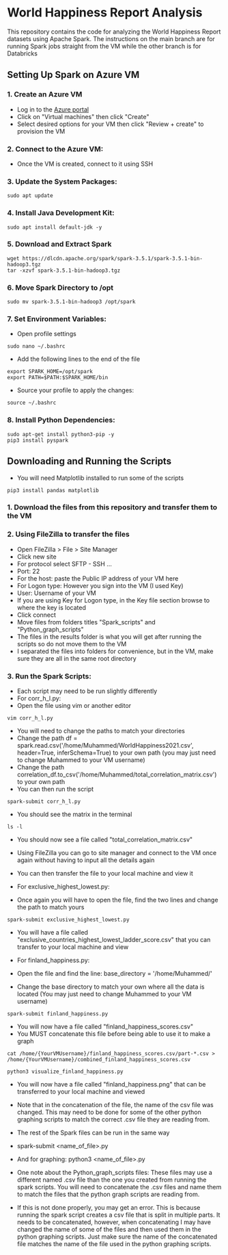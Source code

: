# World Happiness Report Analysis

This repository contains the code for analyzing the World Happiness Report datasets using Apache Spark.
The instructions on the main branch are for running Spark jobs straight from the VM while the other branch is for Databricks

## Setting Up Spark on Azure VM
### 1. Create an Azure VM
   * Log in to the [Azure portal](https://azure.microsoft.com/en-us/get-started/azure-portal)
   * Click on "Virtual machines" then click "Create"
   * Select desired options for your VM then click "Review + create" to provision the VM
### 2. Connect to the Azure VM:
   * Once the VM is created, connect to it using SSH
### 3. Update the System Packages:
   ```
   sudo apt update
   ```
### 4. Install Java Development Kit:
   ```
   sudo apt install default-jdk -y
   ```
### 5. Download and Extract Spark
   ```
   wget https://dlcdn.apache.org/spark/spark-3.5.1/spark-3.5.1-bin-hadoop3.tgz
   tar -xzvf spark-3.5.1-bin-hadoop3.tgz
   ```
### 6. Move Spark Directory to /opt
   ```
   sudo mv spark-3.5.1-bin-hadoop3 /opt/spark
   ```
### 7. Set Environment Variables:
   * Open profile settings
   ```
   sudo nano ~/.bashrc
   ```
   * Add the following lines to the end of the file
   ```
   export SPARK_HOME=/opt/spark
   export PATH=$PATH:$SPARK_HOME/bin
   ```
   * Source your profile to apply the changes:
   ```
   source ~/.bashrc
   ```
### 8. Install Python Dependencies:
   ```
   sudo apt-get install python3-pip -y
   pip3 install pyspark
   ```
   
## Downloading and Running the Scripts
   * You will need Matplotlib installed to run some of the scripts
   ```
   pip3 install pandas matplotlib
   ```
### 1. Download the files from this repository and transfer them to the VM

### 2. Using FileZilla to transfer the files
   * Open FileZilla > File > Site Manager
   * Click new site
   * For protocol select SFTP - SSH ...
   * Port: 22
   * For the host: paste the Public IP address of your VM here
   * For Logon type: However you sign into the VM (I used Key)
   * User: Username of your VM
   * If you are using Key for Logon type, in the Key file section browse to where the key is located
   * Click connect
   * Move files from folders titles "Spark_scripts" and "Python_graph_scripts"
   * The files in the results folder is what you will get after running the scripts so do not move them to the VM
   * I separated the files into folders for convenience, but in the VM, make sure they are all in the same root directory
### 3. Run the Spark Scripts:
   * Each script may need to be run slightly differently
   * For corr_h_l.py:
   * Open the file using vim or another editor
   ```
   vim corr_h_l.py
   ```
   * You will need to change the paths to match your directories
   * Change the path df = spark.read.csv('/home/Muhammed/WorldHappiness2021.csv', header=True, inferSchema=True) to your own path (you may just need to change Muhammed to your VM username)
   * Change the path correlation_df.to_csv('/home/Muhammed/total_correlation_matrix.csv') to your own path
   * You can then run the script
   ```
   spark-submit corr_h_l.py
   ```
   * You should see the matrix in the terminal
   ```
   ls -l
   ```
   * You should now see a file called "total_correlation_matrix.csv"
   * Using FileZilla you can go to site manager and connect to the VM once again without having to input all the details again
   * You can then transfer the file to your local machine and view it

   * For exclusive_highest_lowest.py:
   * Once again you will have to open the file, find the two lines and change the path to match yours
   ```
   spark-submit exclusive_highest_lowest.py
   ```
   * You will have a file called "exclusive_countries_highest_lowest_ladder_score.csv" that you can transfer to your local machine and view

   * For finland_happiness.py:
   * Open the file and find the line: base_directory = '/home/Muhammed/'
   * Change the base directory to match your own where all the data is located (You may just need to change Muhammed to your VM username)
   ```
   spark-submit finland_happiness.py
   ```
   * You will now have a file called "finland_happiness_scores.csv"
   * You MUST concatenate this file before being able to use it to make a graph
   ```
   cat /home/{YourVMUsername}/finland_happiness_scores.csv/part-*.csv > /home/{YourVMUsername}/combined_finland_happiness_scores.csv
   ```
   ```
   python3 visualize_finland_happiness.py
   ```
  * You will now have a file called "finland_happiness.png" that can be transferred to your local machine and viewed
  * Note that in the concatenation of the file, the name of the csv file was changed. This may need to be done for some of the other python graphing scripts to match the correct .csv file they are reading from.

  * The rest of the Spark files can be run in the same way
  * spark-submit <name_of_file>.py
  * And for graphing: python3 <name_of_file>.py
  * One note about the Python_graph_scripts files: These files may use a different named .csv file than the one you created from running the spark scripts. You will need to concatenate the .csv files and name them to match the files that the python graph scripts are reading from.
  * If this is not done properly, you may get an error. This is because running the spark script creates a csv file that is split in multiple parts. It needs to be concatenated, however, when concatenating I may have changed the name of some of the files and then used them in the python graphing scripts. Just make sure the name of the concatenated file matches the name of the file used in the python graphing scripts.
